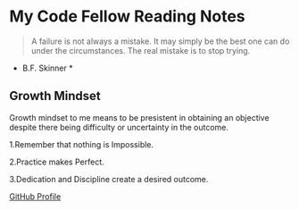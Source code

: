 # My Code Fellow Reading Notes 
>A failure is not always a mistake. It may simply be the best one can do under the circumstances. The real mistake is to stop trying.
>
* B.F. Skinner *

## Growth Mindset 
Growth mindset to me means to be presistent in obtaining an objective despite there being difficulty or uncertainty in the outcome.

1.Remember that nothing is Impossible. 

2.Practice makes Perfect. 

3.Dedication and Discipline create a desired outcome.

[GitHub Profile](https://github.com/Diaz850)
